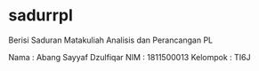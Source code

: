 # sadurrpl
Berisi Saduran Matakuliah Analisis dan Perancangan PL

Nama : Abang Sayyaf Dzulfiqar
NIM : 1811500013
Kelompok : TI6J
